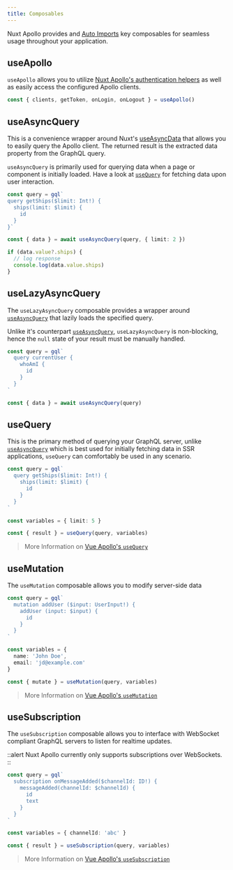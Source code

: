 ```yaml
---
title: Composables
---
```


Nuxt Apollo provides and [Auto Imports](https://v3.nuxtjs.org/guide/concepts/auto-imports) key composables for seamless usage throughout your application.

## useApollo

`useApollo` allows you to utilize [Nuxt Apollo's authentication helpers](/getting-started/auth-helpers) as well as easily access the configured Apollo clients. 

```ts
const { clients, getToken, onLogin, onLogout } = useApollo()
```

## useAsyncQuery

This is a convenience wrapper around Nuxt's [useAsyncData](https://v3.nuxtjs.org/api/composables/use-async-data/) that allows you to easily query the Apollo client. The returned result is the extracted data property from the GraphQL query.

`useAsyncQuery` is primarily used for querying data when a page or component is initially loaded. Have a look at [`useQuery`](#usequery) for fetching data upon user interaction.

```ts
const query = gql`
query getShips($limit: Int!) {
  ships(limit: $limit) {
    id
  }
}`

const { data } = await useAsyncQuery(query, { limit: 2 })

if (data.value?.ships) {
  // log response
  console.log(data.value.ships)
}
```

## useLazyAsyncQuery

The `useLazyAsyncQuery` composable provides a wrapper around [`useAsyncQuery`](#useasyncquery) that lazily loads the specified query.

Unlike it's counterpart [`useAsyncQuery`](#useasyncquery), `useLazyAsyncQuery` is non-blocking, hence the `null` state of your result must be manually handled.

```ts
const query = gql`
  query currentUser { 
    whoAmI { 
      id 
    }
  }
`

const { data } = await useAsyncQuery(query)
```

<!-- ## Vue Apollo composables -->

## useQuery

This is the primary method of querying your GraphQL server, unlike [`useAsyncQuery`](#useasyncquery) which is best used for initially fetching data in SSR applications, `useQuery` can comfortably be used in any scenario.

```ts
const query = gql`
  query getShips($limit: Int!) {
    ships(limit: $limit) {
      id
    }
  }
`

const variables = { limit: 5 }

const { result } = useQuery(query, variables)
```

> More Information on [Vue Apollo's `useQuery`](https://v4.apollo.vuejs.org/api/use-query.html#usequery)

## useMutation

The `useMutation` composable allows you to modify server-side data

```ts
const query = gql`
  mutation addUser ($input: UserInput!) {
    addUser (input: $input) {
      id
    }
  }
`

const variables = {
  name: 'John Doe',
  email: 'jd@example.com'
}

const { mutate } = useMutation(query, variables)
```

> More Information on [Vue Apollo's `useMutation`](https://v4.apollo.vuejs.org/api/use-mutation.html#usemutation)

## useSubscription

The `useSubscription` composable allows you to interface with WebSocket compliant GraphQL servers to listen for realtime updates.

::alert
Nuxt Apollo currently only supports subscriptions over WebSockets.
::

```ts
const query = gql`
  subscription onMessageAdded($channelId: ID!) {
    messageAdded(channelId: $channelId) {
      id
      text
    }
  }
`

const variables = { channelId: 'abc' }

const { result } = useSubscription(query, variables)
```

> More Information on [Vue Apollo's `useSubscription`](https://v4.apollo.vuejs.org/api/use-subscription.html#usesubscription)
